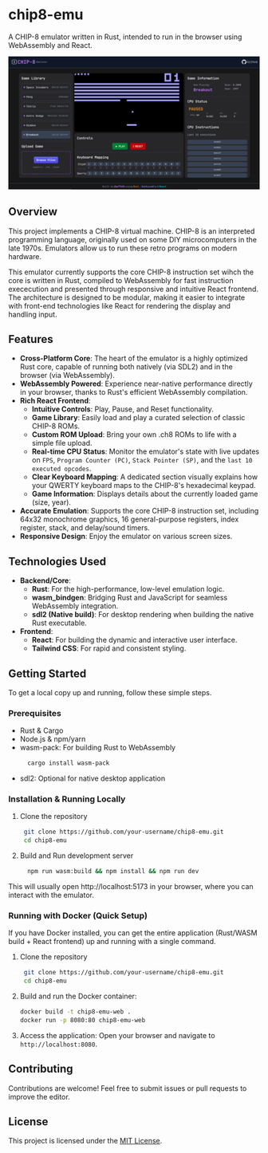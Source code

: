 # chip8-emu

A CHIP-8 emulator written in Rust, intended to run in the browser using WebAssembly and React.

![Web View of Emulator](AppImage.png)

## Overview

This project implements a CHIP-8 virtual machine. CHIP-8 is an interpreted programming language, originally used on some DIY microcomputers in the late 1970s. Emulators allow us to run these retro programs on modern hardware.

This emulator currently supports the core CHIP-8 instruction set wihch the core is written in Rust, compiled to WebAssembly for fast instruction exececution and presented through responsive and intuitive React frontend. The architecture is designed to be modular, making it easier to integrate with front-end technologies like React for rendering the display and handling input. 

## Features

- **Cross-Platform Core**: The heart of the emulator is a highly optimized Rust core, capable of running both natively (via SDL2) and in the browser (via WebAssembly).
- **WebAssembly Powered**: Experience near-native performance directly in your browser, thanks to Rust's efficient WebAssembly compilation.
- **Rich React Frontend**:
  - **Intuitive Controls**: Play, Pause, and Reset functionality.
  - **Game Library**: Easily load and play a curated selection of classic CHIP-8 ROMs.
  - **Custom ROM Upload**: Bring your own .ch8 ROMs to life with a simple file upload.
  - **Real-time CPU Status**: Monitor the emulator's state with live updates on `FPS`, `Program Counter (PC)`, `Stack Pointer (SP)`, and the `last 10 executed opcodes`.
  - **Clear Keyboard Mapping**: A dedicated section visually explains how your QWERTY keyboard maps to the CHIP-8's hexadecimal keypad.
  - **Game Information**: Displays details about the currently loaded game (size, year).
- **Accurate Emulation**: Supports the core CHIP-8 instruction set, including 64x32 monochrome graphics, 16 general-purpose registers, index register, stack, and delay/sound timers.
- **Responsive Design**: Enjoy the emulator on various screen sizes.

## Technologies Used

- **Backend/Core**:
    - **Rust**: For the high-performance, low-level emulation logic.
    - **wasm_bindgen**: Bridging Rust and JavaScript for seamless WebAssembly integration.
    - **sdl2 (Native build)**: For desktop rendering when building the native Rust executable.
- **Frontend**:
    - **React**: For building the dynamic and interactive user interface.
    - **Tailwind CSS**: For rapid and consistent styling.

## Getting Started

To get a local copy up and running, follow these simple steps.

### Prerequisites
- Rust & Cargo
- Node.js & npm/yarn
- wasm-pack: For building Rust to WebAssembly
  ```bash
    cargo install wasm-pack
  ```
- sdl2: Optional for native desktop application

### Installation & Running Locally

1. Clone the repository
    ```bash
     git clone https://github.com/your-username/chip8-emu.git
     cd chip8-emu
    ```
2. Build and Run development server
    ```bash
      npm run wasm:build && npm install && npm run dev
    ```
This will usually open http://localhost:5173 in your browser, where you can interact with the emulator.

### Running with Docker (Quick Setup)

If you have Docker installed, you can get the entire application (Rust/WASM build + React frontend) up and running with a single command.

1. Clone the repository
    ```bash
     git clone https://github.com/your-username/chip8-emu.git
     cd chip8-emu
    ```
2. Build and run the Docker container:
    ```bash
    docker build -t chip8-emu-web .
    docker run -p 8080:80 chip8-emu-web
    ```
3. Access the application:
   Open your browser and navigate to `http://localhost:8080`.

## Contributing

Contributions are welcome! Feel free to submit issues or pull requests to improve the editor.

## License

This project is licensed under the [MIT License](LICENSE).